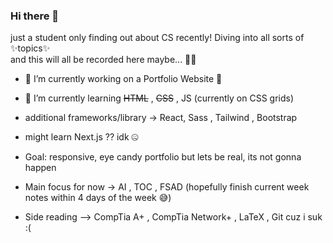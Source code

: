 ### Hi there 👋

just a student only finding out about CS recently! 
Diving into all sorts of ✨topics✨
<br>
and this will all be recorded here maybe... 😵‍💫


- 🔭 I’m currently working on a Portfolio Website 🔧
- 🌱 I’m currently learning  ~~HTML~~ , ~~CSS~~ , JS  (currently on CSS grids)
- additional frameworks/library -> React, Sass , Tailwind , Bootstrap
- might learn Next.js ?? idk 🤐
- Goal: responsive, eye candy portfolio but lets be real, its not gonna happen

- Main focus for now -> AI , TOC , FSAD 
(hopefully finish current week notes within 4 days of the week 😅)

- Side reading --> CompTia A+ , CompTia Network+ , LaTeX , Git cuz i suk :( 







<!--
**ArMorYeenR13/ArMorYeenR13** is a ✨ _special_ ✨ repository because its `README.md` (this file) appears on your GitHub profile.

Here are some ideas to get you started:

- 🔭 I’m currently working on ...
- 🌱 I’m currently learning ...
- 👯 I’m looking to collaborate on ...
- 🤔 I’m looking for help with ...
- 💬 Ask me about ...
- 📫 How to reach me: ...
- 😄 Pronouns: ...
- ⚡ Fun fact: ...
-->
